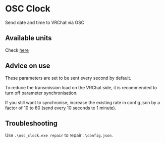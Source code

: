 # OSC Clock
Send date and time to VRChat via OSC

## Available units
Check [here](https://osc-clock.chanfoo.net/docs/creators/parameters)

## Advice on use

These parameters are set to be sent every second by default.

To reduce the transmission load on the VRChat side, it is recommended to turn off parameter synchronisation.

If you still want to synchronise, increase the existing rate in config.json by a factor of 10 to 60 (send every 10 seconds to 1 minute).

## Troubleshooting

Use `.\osc_clock.exe repair` to repair `.\config.json`.
